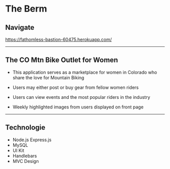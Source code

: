 # The Berm
## Navigate
https://fathomless-bastion-60475.herokuapp.com/

***

## The CO Mtn Bike Outlet for Women

* This application serves as a marketplace for women in Colorado who share the love for Mountain Biking

* Users may either post or buy gear from fellow women riders 

* Users can view events and the most popular riders in the industry

* Weekly highlighted images from users displayed on front page

***

## Technologie

* Node.js Express.js
* MySQL 
* UI Kit
* Handlebars
* MVC Design
